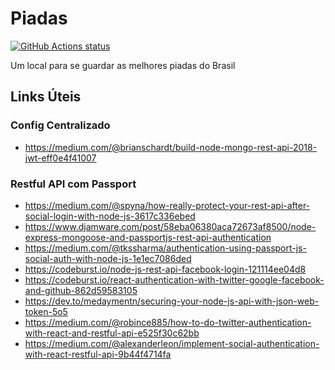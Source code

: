 # Piadas

<p align="left">
  <a href="https://github.com/rodrigolanes/oqueeoquee-backend"><img alt="GitHub Actions status" src="https://github.com/rodrigolanes/oqueeoquee-backend/workflows/Node%20CI/badge.svg"></a>
</p>

Um local para se guardar as melhores piadas do Brasil

## Links Úteis

### Config Centralizado

- https://medium.com/@brianschardt/build-node-mongo-rest-api-2018-jwt-eff0e4f41007

### Restful API com Passport

- https://medium.com/@spyna/how-really-protect-your-rest-api-after-social-login-with-node-js-3617c336ebed
- https://www.djamware.com/post/58eba06380aca72673af8500/node-express-mongoose-and-passportjs-rest-api-authentication
- https://medium.com/@tkssharma/authentication-using-passport-js-social-auth-with-node-js-1e1ec7086ded
- https://codeburst.io/node-js-rest-api-facebook-login-121114ee04d8
- https://codeburst.io/react-authentication-with-twitter-google-facebook-and-github-862d59583105
- https://dev.to/medaymentn/securing-your-node-js-api-with-json-web-token-5o5
- https://medium.com/@robince885/how-to-do-twitter-authentication-with-react-and-restful-api-e525f30c62bb
- https://medium.com/@alexanderleon/implement-social-authentication-with-react-restful-api-9b44f4714fa
